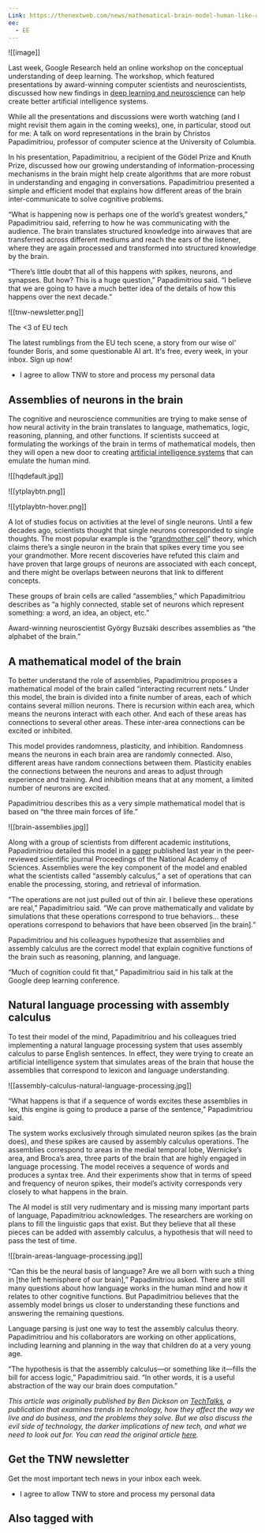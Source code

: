 ```yaml
---
Link: https://thenextweb.com/news/mathematical-brain-model-human-like-ai
ee:
  - EE
---
```

![[image]]

Last week, Google Research held an online workshop on the conceptual understanding of deep learning. The workshop, which featured presentations by award-winning computer scientists and neuroscientists, discussed how new findings in [deep learning and neuroscience](https://bdtechtalks.com/2020/01/20/neuroscience-artificial-intelligence-synergies/) can help create better artificial intelligence systems.

While all the presentations and discussions were worth watching (and I might revisit them again in the coming weeks), one, in particular, stood out for me: A talk on word representations in the brain by Christos Papadimitriou, professor of computer science at the University of Columbia.

In his presentation, Papadimitriou, a recipient of the Gödel Prize and Knuth Prize, discussed how our growing understanding of information-processing mechanisms in the brain might help create algorithms that are more robust in understanding and engaging in conversations. Papadimitriou presented a simple and efficient model that explains how different areas of the brain inter-communicate to solve cognitive problems.

“What is happening now is perhaps one of the world’s greatest wonders,” Papadimitriou said, referring to how he was communicating with the audience. The brain translates structured knowledge into airwaves that are transferred across different mediums and reach the ears of the listener, where they are again processed and transformed into structured knowledge by the brain.

“There’s little doubt that all of this happens with spikes, neurons, and synapses. But how? This is a huge question,” Papadimitriou said. “I believe that we are going to have a much better idea of the details of how this happens over the next decade.”

![[tnw-newsletter.png]]

The <3 of EU tech

The latest rumblings from the EU tech scene, a story from our wise ol' founder Boris, and some questionable AI art. It's free, every week, in your inbox. Sign up now!

- I agree to allow TNW to store and process my personal data

## Assemblies of neurons in the brain

The cognitive and neuroscience communities are trying to make sense of how neural activity in the brain translates to language, mathematics, logic, reasoning, planning, and other functions. If scientists succeed at formulating the workings of the brain in terms of mathematical models, then they will open a new door to creating [artificial intelligence systems](https://bdtechtalks.com/2020/05/13/what-is-artificial-general-intelligence-agi/) that can emulate the human mind.

![[hqdefault.jpg]]

![[ytplaybtn.png]]

![[ytplaybtn-hover.png]]

A lot of studies focus on activities at the level of single neurons. Until a few decades ago, scientists thought that single neurons corresponded to single thoughts. The most popular example is the “[grandmother cell](https://en.wikipedia.org/wiki/Grandmother_cell)” theory, which claims there’s a single neuron in the brain that spikes every time you see your grandmother. More recent discoveries have refuted this claim and have proven that large groups of neurons are associated with each concept, and there might be overlaps between neurons that link to different concepts.

These groups of brain cells are called “assemblies,” which Papadimitriou describes as “a highly connected, stable set of neurons which represent something: a word, an idea, an object, etc.”

Award-winning neuroscientist György Buzsáki describes assemblies as “the alphabet of the brain.”

## A mathematical model of the brain

To better understand the role of assemblies, Papadimitriou proposes a mathematical model of the brain called “interacting recurrent nets.” Under this model, the brain is divided into a finite number of areas, each of which contains several million neurons. There is recursion within each area, which means the neurons interact with each other. And each of these areas has connections to several other areas. These inter-area connections can be excited or inhibited.

This model provides randomness, plasticity, and inhibition. Randomness means the neurons in each brain area are randomly connected. Also, different areas have random connections between them. Plasticity enables the connections between the neurons and areas to adjust through experience and training. And inhibition means that at any moment, a limited number of neurons are excited.

Papadimitriou describes this as a very simple mathematical model that is based on “the three main forces of life.”

![[brain-assemblies.jpg]]

Along with a group of scientists from different academic institutions, Papadimitriou detailed this model in a [paper](https://www.pnas.org/content/117/25/14464) published last year in the peer-reviewed scientific journal Proceedings of the National Academy of Sciences. Assemblies were the key component of the model and enabled what the scientists called “assembly calculus,” a set of operations that can enable the processing, storing, and retrieval of information.

“The operations are not just pulled out of thin air. I believe these operations are real,” Papadimitriou said. “We can prove mathematically and validate by simulations that these operations correspond to true behaviors… these operations correspond to behaviors that have been observed [in the brain].”

Papadimitriou and his colleagues hypothesize that assemblies and assembly calculus are the correct model that explain cognitive functions of the brain such as reasoning, planning, and language.

“Much of cognition could fit that,” Papadimitriou said in his talk at the Google deep learning conference.

## Natural language processing with assembly calculus

To test their model of the mind, Papadimitriou and his colleagues tried implementing a natural language processing system that uses assembly calculus to parse English sentences. In effect, they were trying to create an artificial intelligence system that simulates areas of the brain that house the assemblies that correspond to lexicon and language understanding.

![[assembly-calculus-natural-language-processing.jpg]]

“What happens is that if a sequence of words excites these assemblies in lex, this engine is going to produce a parse of the sentence,” Papadimitriou said.

The system works exclusively through simulated neuron spikes (as the brain does), and these spikes are caused by assembly calculus operations. The assemblies correspond to areas in the medial temporal lobe, Wernicke’s area, and Broca’s area, three parts of the brain that are highly engaged in language processing. The model receives a sequence of words and produces a syntax tree. And their experiments show that in terms of speed and frequency of neuron spikes, their model’s activity corresponds very closely to what happens in the brain.

The AI model is still very rudimentary and is missing many important parts of language, Papadimitriou acknowledges. The researchers are working on plans to fill the linguistic gaps that exist. But they believe that all these pieces can be added with assembly calculus, a hypothesis that will need to pass the test of time.

![[brain-areas-language-processing.jpg]]

“Can this be the neural basis of language? Are we all born with such a thing in [the left hemisphere of our brain],” Papadimitriou asked. There are still many questions about how language works in the human mind and how it relates to other cognitive functions. But Papadimitriou believes that the assembly model brings us closer to understanding these functions and answering the remaining questions.

Language parsing is just one way to test the assembly calculus theory. Papadimitriou and his collaborators are working on other applications, including learning and planning in the way that children do at a very young age.

“The hypothesis is that the assembly calculus—or something like it—fills the bill for access logic,” Papadimitriou said. “In other words, it is a useful abstraction of the way our brain does computation.”

_This article was originally published by Ben Dickson on_ [_TechTalks_](https://bdtechtalks.com/)_, a publication that examines trends in technology, how they affect the way we live and do business, and the problems they solve. But we also discuss the evil side of technology, the darker implications of new tech, and what we need to look out for. You can read the original article_ [_here_](https://bdtechtalks.com/2021/05/27/artificial-intelligence-neurons-assemblies/)_._

## Get the TNW newsletter

Get the most important tech news in your inbox each week.

- I agree to allow TNW to store and process my personal data
    

## Also tagged with
